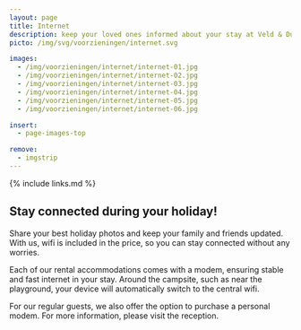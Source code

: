 ```yaml
---
layout: page
title: Internet
description: keep your loved ones informed about your stay at Veld & Duin
picto: /img/svg/voorzieningen/internet.svg

images:
  - /img/voorzieningen/internet/internet-01.jpg
  - /img/voorzieningen/internet/internet-02.jpg
  - /img/voorzieningen/internet/internet-03.jpg
  - /img/voorzieningen/internet/internet-04.jpg
  - /img/voorzieningen/internet/internet-05.jpg
  - /img/voorzieningen/internet/internet-06.jpg

insert:
  - page-images-top

remove:
  - imgstrip
---
```


{% include links.md %}

## Stay connected during your holiday!

Share your best holiday photos and keep your family and friends updated. With us, wifi is included in the price, so you can stay connected without any worries.

Each of our rental accommodations comes with a modem, ensuring stable and fast internet in your stay. Around the campsite, such as near the playground, your device will automatically switch to the central wifi.

For our regular guests, we also offer the option to purchase a personal modem. For more information, please visit the reception.
